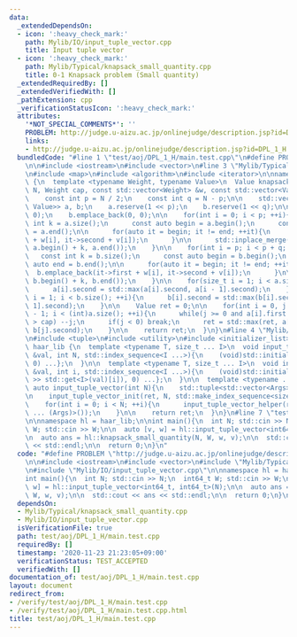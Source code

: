 ```yaml
---
data:
  _extendedDependsOn:
  - icon: ':heavy_check_mark:'
    path: Mylib/IO/input_tuple_vector.cpp
    title: Input tuple vector
  - icon: ':heavy_check_mark:'
    path: Mylib/Typical/knapsack_small_quantity.cpp
    title: 0-1 Knapsack problem (Small quantity)
  _extendedRequiredBy: []
  _extendedVerifiedWith: []
  _pathExtension: cpp
  _verificationStatusIcon: ':heavy_check_mark:'
  attributes:
    '*NOT_SPECIAL_COMMENTS*': ''
    PROBLEM: http://judge.u-aizu.ac.jp/onlinejudge/description.jsp?id=DPL_1_H
    links:
    - http://judge.u-aizu.ac.jp/onlinejudge/description.jsp?id=DPL_1_H
  bundledCode: "#line 1 \"test/aoj/DPL_1_H/main.test.cpp\"\n#define PROBLEM \"http://judge.u-aizu.ac.jp/onlinejudge/description.jsp?id=DPL_1_H\"\
    \n\n#include <iostream>\n#include <vector>\n#line 3 \"Mylib/Typical/knapsack_small_quantity.cpp\"\
    \n#include <map>\n#include <algorithm>\n#include <iterator>\n\nnamespace haar_lib\
    \ {\n  template <typename Weight, typename Value>\n  Value knapsack_small_quantity(int\
    \ N, Weight cap, const std::vector<Weight> &w, const std::vector<Value> &v){\n\
    \    const int p = N / 2;\n    const int q = N - p;\n\n    std::vector<std::pair<Weight,\
    \ Value>> a, b;\n    a.reserve(1 << p);\n    b.reserve(1 << q);\n\n    a.emplace_back(0,\
    \ 0);\n    b.emplace_back(0, 0);\n\n    for(int i = 0; i < p; ++i){\n      const\
    \ int k = a.size();\n      const auto begin = a.begin();\n      const auto end\
    \ = a.end();\n\n      for(auto it = begin; it != end; ++it){\n        a.emplace_back(it->first\
    \ + w[i], it->second + v[i]);\n      }\n\n      std::inplace_merge(a.begin(),\
    \ a.begin() + k, a.end());\n    }\n\n    for(int i = p; i < p + q; ++i){\n   \
    \   const int k = b.size();\n      const auto begin = b.begin();\n      const\
    \ auto end = b.end();\n\n      for(auto it = begin; it != end; ++it){\n      \
    \  b.emplace_back(it->first + w[i], it->second + v[i]);\n      }\n\n      std::inplace_merge(b.begin(),\
    \ b.begin() + k, b.end());\n    }\n\n    for(size_t i = 1; i < a.size(); ++i){\n\
    \      a[i].second = std::max(a[i].second, a[i - 1].second);\n    }\n\n    for(size_t\
    \ i = 1; i < b.size(); ++i){\n      b[i].second = std::max(b[i].second, b[i -\
    \ 1].second);\n    }\n\n    Value ret = 0;\n\n    for(int i = 0, j = (int)b.size()\
    \ - 1; i < (int)a.size(); ++i){\n      while(j >= 0 and a[i].first + b[j].first\
    \ > cap) --j;\n      if(j < 0) break;\n      ret = std::max(ret, a[i].second +\
    \ b[j].second);\n    }\n\n    return ret;\n  }\n}\n#line 4 \"Mylib/IO/input_tuple_vector.cpp\"\
    \n#include <tuple>\n#include <utility>\n#include <initializer_list>\n\nnamespace\
    \ haar_lib {\n  template <typename T, size_t ... I>\n  void input_tuple_vector_init(T\
    \ &val, int N, std::index_sequence<I ...>){\n    (void)std::initializer_list<int>{(void(std::get<I>(val).resize(N)),\
    \ 0) ...};\n  }\n\n  template <typename T, size_t ... I>\n  void input_tuple_vector_helper(T\
    \ &val, int i, std::index_sequence<I ...>){\n    (void)std::initializer_list<int>{(void(std::cin\
    \ >> std::get<I>(val)[i]), 0) ...};\n  }\n\n  template <typename ... Args>\n \
    \ auto input_tuple_vector(int N){\n    std::tuple<std::vector<Args> ...> ret;\n\
    \n    input_tuple_vector_init(ret, N, std::make_index_sequence<sizeof ... (Args)>());\n\
    \    for(int i = 0; i < N; ++i){\n      input_tuple_vector_helper(ret, i, std::make_index_sequence<sizeof\
    \ ... (Args)>());\n    }\n\n    return ret;\n  }\n}\n#line 7 \"test/aoj/DPL_1_H/main.test.cpp\"\
    \n\nnamespace hl = haar_lib;\n\nint main(){\n  int N; std::cin >> N;\n  int64_t\
    \ W; std::cin >> W;\n\n  auto [v, w] = hl::input_tuple_vector<int64_t, int64_t>(N);\n\
    \n  auto ans = hl::knapsack_small_quantity(N, W, w, v);\n\n  std::cout << ans\
    \ << std::endl;\n\n  return 0;\n}\n"
  code: "#define PROBLEM \"http://judge.u-aizu.ac.jp/onlinejudge/description.jsp?id=DPL_1_H\"\
    \n\n#include <iostream>\n#include <vector>\n#include \"Mylib/Typical/knapsack_small_quantity.cpp\"\
    \n#include \"Mylib/IO/input_tuple_vector.cpp\"\n\nnamespace hl = haar_lib;\n\n\
    int main(){\n  int N; std::cin >> N;\n  int64_t W; std::cin >> W;\n\n  auto [v,\
    \ w] = hl::input_tuple_vector<int64_t, int64_t>(N);\n\n  auto ans = hl::knapsack_small_quantity(N,\
    \ W, w, v);\n\n  std::cout << ans << std::endl;\n\n  return 0;\n}\n"
  dependsOn:
  - Mylib/Typical/knapsack_small_quantity.cpp
  - Mylib/IO/input_tuple_vector.cpp
  isVerificationFile: true
  path: test/aoj/DPL_1_H/main.test.cpp
  requiredBy: []
  timestamp: '2020-11-23 21:23:05+09:00'
  verificationStatus: TEST_ACCEPTED
  verifiedWith: []
documentation_of: test/aoj/DPL_1_H/main.test.cpp
layout: document
redirect_from:
- /verify/test/aoj/DPL_1_H/main.test.cpp
- /verify/test/aoj/DPL_1_H/main.test.cpp.html
title: test/aoj/DPL_1_H/main.test.cpp
---
```

